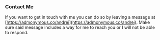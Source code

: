 ### Contact Me

If you want to get in touch with me you can do so by leaving a message at [https://admonymous.co/andrei](https://admonymous.co/andrei). Make sure said message includes a way for me to reach you or I will not be able to respond.